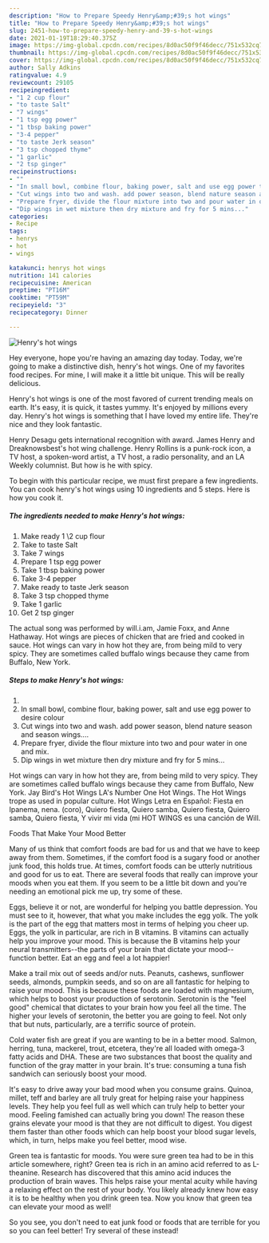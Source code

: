 ```yaml
---
description: "How to Prepare Speedy Henry&amp;#39;s hot wings"
title: "How to Prepare Speedy Henry&amp;#39;s hot wings"
slug: 2451-how-to-prepare-speedy-henry-and-39-s-hot-wings
date: 2021-01-19T18:29:40.375Z
image: https://img-global.cpcdn.com/recipes/8d0ac50f9f46decc/751x532cq70/henrys-hot-wings-recipe-main-photo.jpg
thumbnail: https://img-global.cpcdn.com/recipes/8d0ac50f9f46decc/751x532cq70/henrys-hot-wings-recipe-main-photo.jpg
cover: https://img-global.cpcdn.com/recipes/8d0ac50f9f46decc/751x532cq70/henrys-hot-wings-recipe-main-photo.jpg
author: Sally Adkins
ratingvalue: 4.9
reviewcount: 29105
recipeingredient:
- "1 2 cup flour"
- "to taste Salt"
- "7 wings"
- "1 tsp egg power"
- "1 tbsp baking power"
- "3-4 pepper"
- "to taste Jerk season"
- "3 tsp chopped thyme"
- "1 garlic"
- "2 tsp ginger"
recipeinstructions:
- ""
- "In small bowl, combine flour, baking power, salt and use egg power to desire colour"
- "Cut wings into two and wash. add power season, blend nature season and season wings...."
- "Prepare fryer, divide the flour mixture into two and pour water in one and mix."
- "Dip wings in wet mixture then dry mixture and fry for 5 mins..."
categories:
- Recipe
tags:
- henrys
- hot
- wings

katakunci: henrys hot wings 
nutrition: 141 calories
recipecuisine: American
preptime: "PT16M"
cooktime: "PT59M"
recipeyield: "3"
recipecategory: Dinner

---
```



![Henry&#39;s hot wings](https://img-global.cpcdn.com/recipes/8d0ac50f9f46decc/751x532cq70/henrys-hot-wings-recipe-main-photo.jpg)

Hey everyone, hope you're having an amazing day today. Today, we're going to make a distinctive dish, henry&#39;s hot wings. One of my favorites food recipes. For mine, I will make it a little bit unique. This will be really delicious.

Henry&#39;s hot wings is one of the most favored of current trending meals on earth. It's easy, it is quick, it tastes yummy. It's enjoyed by millions every day. Henry&#39;s hot wings is something that I have loved my entire life. They're nice and they look fantastic.

Henry Desagu gets international recognition with award. James Henry and Dreaknowsbest&#39;s hot wing challenge. Henry Rollins is a punk-rock icon, a TV host, a spoken-word artist, a TV host, a radio personality, and an LA Weekly columnist. But how is he with spicy.


To begin with this particular recipe, we must first prepare a few ingredients. You can cook henry&#39;s hot wings using 10 ingredients and 5 steps. Here is how you cook it.

<!--inarticleads1-->

##### The ingredients needed to make Henry&#39;s hot wings:

1. Make ready 1 \2 cup flour
1. Take to taste Salt
1. Take 7 wings
1. Prepare 1 tsp egg power
1. Take 1 tbsp baking power
1. Take 3-4 pepper
1. Make ready to taste Jerk season
1. Take 3 tsp chopped thyme
1. Take 1 garlic
1. Get 2 tsp ginger


The actual song was performed by will.i.am, Jamie Foxx, and Anne Hathaway. Hot wings are pieces of chicken that are fried and cooked in sauce. Hot wings can vary in how hot they are, from being mild to very spicy. They are sometimes called buffalo wings because they came from Buffalo, New York. 

<!--inarticleads2-->

##### Steps to make Henry&#39;s hot wings:

1. 
1. In small bowl, combine flour, baking power, salt and use egg power to desire colour
1. Cut wings into two and wash. add power season, blend nature season and season wings....
1. Prepare fryer, divide the flour mixture into two and pour water in one and mix.
1. Dip wings in wet mixture then dry mixture and fry for 5 mins...


Hot wings can vary in how hot they are, from being mild to very spicy. They are sometimes called buffalo wings because they came from Buffalo, New York. Jay Bird&#39;s Hot Wings LA&#39;s Number One Hot Wings. The Hot Wings trope as used in popular culture. Hot Wings Letra en Español: Fiesta en Ipanema, nena. (coro), Quiero fiesta, Quiero samba, Quiero fiesta, Quiero samba, Quiero fiesta, Y vivir mi vida (mi HOT WINGS es una canción de Will. 

Foods That Make Your Mood Better


Many of us think that comfort foods are bad for us and that we have to keep away from them. Sometimes, if the comfort food is a sugary food or another junk food, this holds true. At times, comfort foods can be utterly nutritious and good for us to eat. There are several foods that really can improve your moods when you eat them. If you seem to be a little bit down and you're needing an emotional pick me up, try some of these.

Eggs, believe it or not, are wonderful for helping you battle depression. You must see to it, however, that what you make includes the egg yolk. The yolk is the part of the egg that matters most in terms of helping you cheer up. Eggs, the yolk in particular, are rich in B vitamins. B vitamins can actually help you improve your mood. This is because the B vitamins help your neural transmitters--the parts of your brain that dictate your mood--function better. Eat an egg and feel a lot happier!

Make a trail mix out of seeds and/or nuts. Peanuts, cashews, sunflower seeds, almonds, pumpkin seeds, and so on are all fantastic for helping to raise your mood. This is because these foods are loaded with magnesium, which helps to boost your production of serotonin. Serotonin is the "feel good" chemical that dictates to your brain how you feel all the time. The higher your levels of serotonin, the better you are going to feel. Not only that but nuts, particularly, are a terrific source of protein.

Cold water fish are great if you are wanting to be in a better mood. Salmon, herring, tuna, mackerel, trout, etcetera, they're all loaded with omega-3 fatty acids and DHA. These are two substances that boost the quality and function of the gray matter in your brain. It's true: consuming a tuna fish sandwich can seriously boost your mood. 

It's easy to drive away your bad mood when you consume grains. Quinoa, millet, teff and barley are all truly great for helping raise your happiness levels. They help you feel full as well which can truly help to better your mood. Feeling famished can actually bring you down! The reason these grains elevate your mood is that they are not difficult to digest. You digest them faster than other foods which can help boost your blood sugar levels, which, in turn, helps make you feel better, mood wise.

Green tea is fantastic for moods. You were sure green tea had to be in this article somewhere, right? Green tea is rich in an amino acid referred to as L-theanine. Research has discovered that this amino acid induces the production of brain waves. This helps raise your mental acuity while having a relaxing effect on the rest of your body. You likely already knew how easy it is to be healthy when you drink green tea. Now you know that green tea can elevate your mood as well!

So you see, you don't need to eat junk food or foods that are terrible for you so you can feel better! Try several of these instead!


